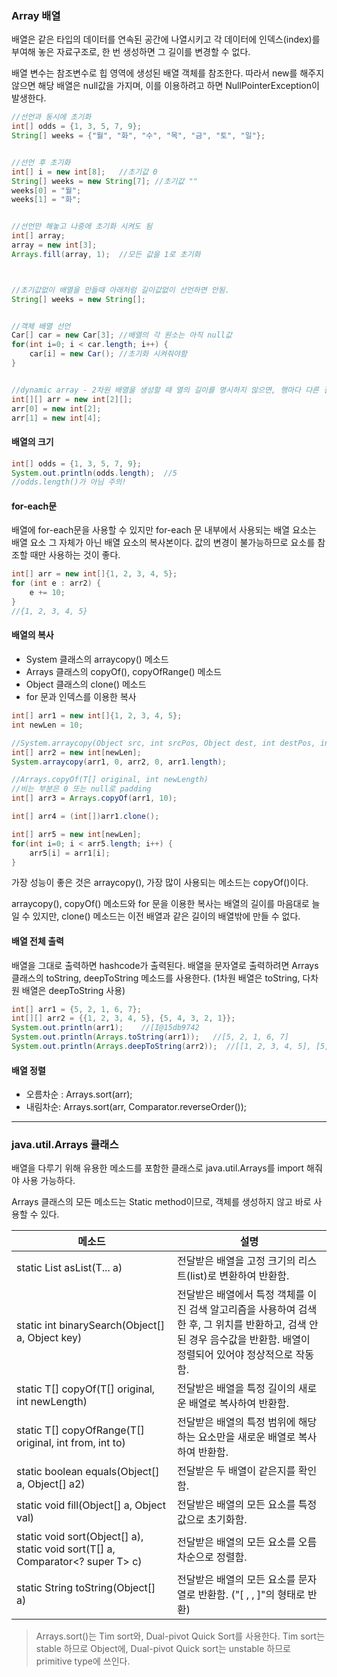 ### Array 배열

배열은 같은 타입의 데이터를 연속된 공간에 나열시키고 각 데이터에 인덱스(index)를 부여해 놓은 자료구조로, 한 번 생성하면 그 길이를 변경할 수 없다.

배열 변수는 참조변수로 힙 영역에 생성된 배열 객체를 참조한다. 따라서 new를 해주지 않으면 해당 배열은 null값을 가지며, 이를 이용하려고 하면 NullPointerException이 발생한다.

```java
//선언과 동시에 초기화
int[] odds = {1, 3, 5, 7, 9};
String[] weeks = {"월", "화", "수", "목", "금", "토", "일"};


//선언 후 초기화
int[] i = new int[8];   //초기값 0
String[] weeks = new String[7]; //초기값 ""
weeks[0] = "월";
weeks[1] = "화";


//선언만 해놓고 나중에 초기화 시켜도 됨
int[] array;
array = new int[3];
Arrays.fill(array, 1);  //모든 값을 1로 초기화



//초기값없이 배열을 만들때 아래처럼 길이값없이 선언하면 안됨.
String[] weeks = new String[];


//객체 배열 선언
Car[] car = new Car[3]; //배열의 각 원소는 아직 null값
for(int i=0; i < car.length; i++) {
	car[i] = new Car(); //초기화 시켜줘야함
}


//dynamic array - 2차원 배열을 생성할 때 열의 길이를 명시하지 않으면, 행마다 다른 길이의 배열을 요소로 저장할 수 있음.
int[][] arr = new int[2][];
arr[0] = new int[2];
arr[1] = new int[4];
```

#### 배열의 크기
```java
int[] odds = {1, 3, 5, 7, 9};
System.out.println(odds.length);  //5
//odds.length()가 아님 주의!
```

#### for-each문

배열에 for-each문을 사용할 수 있지만 for-each 문 내부에서 사용되는 배열 요소는 배열 요소 그 자체가 아닌 배열 요소의 복사본이다. 값의 변경이 불가능하므로 요소를 참조할 때만 사용하는 것이 좋다.

```java
int[] arr = new int[]{1, 2, 3, 4, 5};
for (int e : arr2) {
    e += 10;
}
//{1, 2, 3, 4, 5}
```

#### 배열의 복사
- System 클래스의 arraycopy() 메소드
- Arrays 클래스의 copyOf(), copyOfRange() 메소드
- Object 클래스의 clone() 메소드
- for 문과 인덱스를 이용한 복사

```java
int[] arr1 = new int[]{1, 2, 3, 4, 5};
int newLen = 10;

//System.arraycopy(Object src, int srcPos, Object dest, int destPos, int length);
int[] arr2 = new int[newLen];
System.arraycopy(arr1, 0, arr2, 0, arr1.length);

//Arrays.copyOf(T[] original, int newLength)
//비는 부분은 0 또는 null로 padding
int[] arr3 = Arrays.copyOf(arr1, 10);

int[] arr4 = (int[])arr1.clone();

int[] arr5 = new int[newLen];
for(int i=0; i < arr5.length; i++) {
    arr5[i] = arr1[i];
}
```

가장 성능이 좋은 것은 arraycopy(), 가장 많이 사용되는 메소드는 copyOf()이다.

arraycopy(), copyOf() 메소드와 for 문을 이용한 복사는 배열의 길이를 마음대로 늘일 수 있지만, clone() 메소드는 이전 배열과 같은 길이의 배열밖에 만들 수 없다.

#### 배열 전체 출력
배열을 그대로 출력하면 hashcode가 출력된다.
배열을 문자열로 출력하려면 Arrays 클래스의 toString, deepToString 메소드를 사용한다. (1차원 배열은 toString, 다차원 배열은 deepToString 사용)
```java
int[] arr1 = {5, 2, 1, 6, 7};
int[][] arr2 = {{1, 2, 3, 4, 5}, {5, 4, 3, 2, 1}}; 
System.out.println(arr1);    //[I@15db9742
System.out.println(Arrays.toString(arr1));   //[5, 2, 1, 6, 7]
System.out.println(Arrays.deepToString(arr2));  //[[1, 2, 3, 4, 5], [5, 4, 3, 2, 1]]
```

#### 배열 정렬
- 오름차순 : Arrays.sort(arr);
- 내림차순: Arrays.sort(arr, Comparator.reverseOrder());

---

### java.util.Arrays 클래스
배열을 다루기 위해 유용한 메소드를 포함한 클래스로 java.util.Arrays를 import 해줘야 사용 가능하다.

Arrays 클래스의 모든 메소드는 Static method이므로, 객체를 생성하지 않고 바로 사용할 수 있다.


메소드 | 설명
----|---
static <T> List<T> asList(T... a) | 전달받은 배열을 고정 크기의 리스트(list)로 변환하여 반환함.
static int binarySearch(Object[] a, Object key) | 전달받은 배열에서 특정 객체를 이진 검색 알고리즘을 사용하여 검색한 후, 그 위치를 반환하고, 검색 안 된 경우 음수값을 반환함. 배열이 정렬되어 있어야 정상적으로 작동함.
static <T> T[] copyOf(T[] original, int newLength) | 전달받은 배열을 특정 길이의 새로운 배열로 복사하여 반환함.
static <T> T[] copyOfRange(T[] original, int from, int to) | 전달받은 배열의 특정 범위에 해당하는 요소만을 새로운 배열로 복사하여 반환함.
static boolean equals(Object[] a, Object[] a2) | 전달받은 두 배열이 같은지를 확인함.
static void fill(Object[] a, Object val) | 전달받은 배열의 모든 요소를 특정 값으로 초기화함.
static void sort(Object[] a), static <T> void sort(T[] a, Comparator<? super T> c) | 전달받은 배열의 모든 요소를 오름차순으로 정렬함.
static String toString(Object[] a) | 전달받은 배열의 모든 요소를 문자열로 반환함. ("[ , , ]"의 형태로 반환)

> Arrays.sort()는 Tim sort와, Dual-pivot Quick Sort를 사용한다. Tim sort는 stable 하므로 Object에, Dual-pivot Quick sort는 unstable 하므로 primitive type에 쓰인다.